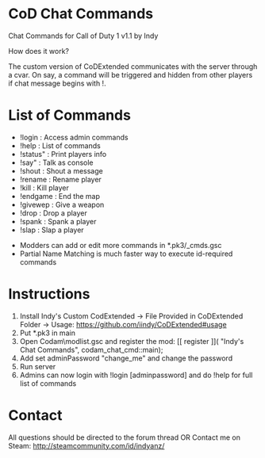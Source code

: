 # CoD Chat Commands
Chat Commands for Call of Duty 1 v1.1 by Indy

How does it work? 

The custom version of CoDExtended communicates with the server through a cvar. On say, a command will be triggered and hidden from other players if chat message begins with !.

# List of Commands

- !login : Access admin commands
- !help : List of commands
- !status" : Print players info
- !say" : Talk as console
- !shout : Shout a message
- !rename : Rename player
- !kill : Kill player
- !endgame : End the map
- !givewep : Give a weapon
- !drop : Drop a player
- !spank : Spank a player
- !slap : Slap a player

* Modders can add or edit more commands in *.pk3/_cmds.gsc
* Partial Name Matching is much faster way to execute id-required commands

# Instructions
1. Install Indy's Custom CodExtended -> File Provided in CoDExtended Folder -> Usage: https://github.com/iindy/CoDExtended#usage
1. Put *.pk3 in main
2. Open Codam\modlist.gsc and register the mod:
	[[ register ]]( "Indy's Chat Commands", codam\_chat_cmd::main);
3. Add set adminPassword "change_me" and change the password
4. Run server
5. Admins can now login with !login [adminpassword] and do !help for full list of commands

# Contact
All questions should be directed to the forum thread
					                OR
Contact me on Steam: http://steamcommunity.com/id/indyanz/
